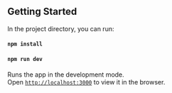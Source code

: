 ## Getting Started 

In the project directory, you can run:

#### `npm install`
#### `npm run dev`

Runs the app in the development mode.\
Open [`http://localhost:3000`](http://localhost:3000) to view it in the browser.